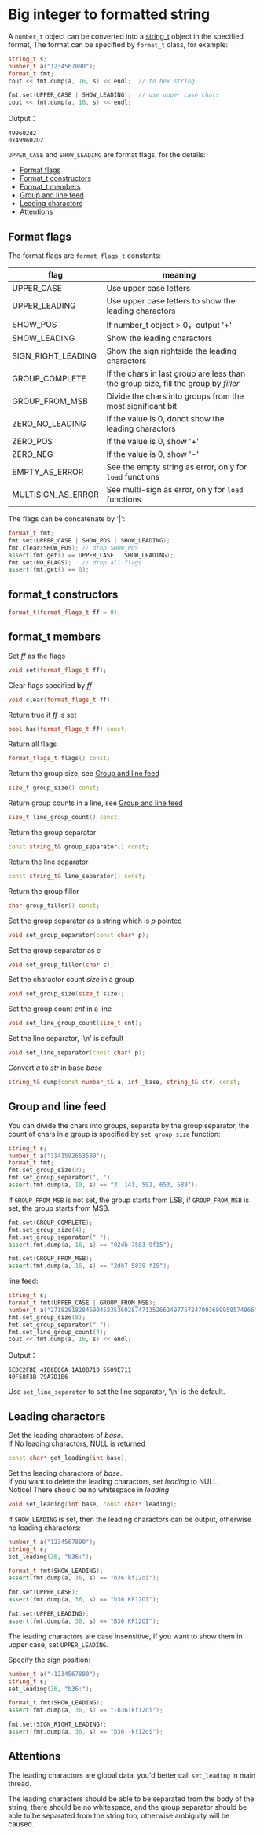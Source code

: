 <h1>Big integer to formatted string</h1>

A `number_t` object can be converted into a [string_t](https://github.com/brotherbeer/mydocument/blob/master/mynum/string.md) object in the specified format, The format can be specified by `format_t`  class, for example:

```C++
string_t s;
number_t a("1234567890");
format_t fmt;
cout << fmt.dump(a, 16, s) << endl;  // to hex string

fmt.set(UPPER_CASE | SHOW_LEADING);  // use upper case chars
cout << fmt.dump(a, 16, s) << endl;
```
Output：
```
499602d2
0x499602D2
```
`UPPER_CASE` and `SHOW_LEADING` are format flags, for the details:

 * [Format flags](#t1)
 * [Format_t constructors](#t2)
 * [Format_t members](#t3)
 * [Group and line feed](#t4)
 * [Leading charactors](#t5)
 * [Attentions](#t6)

<h2 id="t1">Format flags</h2>

The format flags are `format_flags_t` constants:

|flag|meaning|
|----|-------|
|UPPER_CASE| Use upper case letters|
|UPPER_LEADING| Use upper case letters to show the leading charactors|
|SHOW_POS| If number_t object > 0，output '+'|
|SHOW_LEADING| Show the leading charactors|
|SIGN_RIGHT_LEADING| Show the sign rightside the leading charactors|
|GROUP_COMPLETE| If the chars in last group are less than the group size, fill the group by _filler_|
|GROUP_FROM_MSB| Divide the chars into groups from the most significant bit|
|ZERO_NO_LEADING| If the value is 0, donot show the leading charactors|
|ZERO_POS| If the value is 0, show '+'|
|ZERO_NEG| If the value is 0, show '-'|
|EMPTY_AS_ERROR| See the empty string as error, only for `load` functions|
|MULTISIGN_AS_ERROR| See multi-sign as error, only for `load` functions|

The flags can be concatenate by '\|':
```C++
format_t fmt;
fmt.set(UPPER_CASE | SHOW_POS | SHOW_LEADING);
fmt.clear(SHOW_POS); // drop SHOW_POS
assert(fmt.get() == UPPER_CASE | SHOW_LEADING);
fmt.set(NO_FLAGS);   // drop all flags
assert(fmt.get() == 0);
```

<h2 id="t2">format_t constructors</h2>

```C++
format_t(format_flags_t ff = 0);
```

<h2 id="t3">format_t members</h2>

Set _ff_ as the flags
```C++
void set(format_flags_t ff);
```
Clear flags specified by _ff_
```C++
void clear(format_flags_t ff);
```
Return true if _ff_ is set
```C++
bool has(format_flags_t ff) const;
```
Return all flags
```C++
format_flags_t flags() const;
```
Return the group size, see [Group and line feed](#t4)
```C++
size_t group_size() const;
```
Return group counts in a line, see [Group and line feed](#t4)
```C++
size_t line_group_count() const;
```
Return the group separator
```C++
const string_t& group_separator() const;
```
Return the line separator
```C++
const string_t& line_separator() const;
```
Return the group filler
```C++
char group_filler() const;
```
Set the group separator as a string which is _p_ pointed
```C++
void set_group_separator(const char* p);
```
Set the group separator as _c_
```C++
void set_group_filler(char c);
```
Set the charactor count _size_ in a group
```C++
void set_group_size(size_t size);
```
Set the group count _cnt_ in a line
```C++
void set_line_group_count(size_t cnt);
```
Set the line separator, '\n' is default
```C++
void set_line_separator(const char* p);
```
Convert _a_ to _str_ in base _base_
```C++
string_t& dump(const number_t& a, int _base, string_t& str) const;
```

<h2 id="t4">Group and line feed</h2>

You can divide the chars into groups, separate by the group separator, the count of chars in a group is specified by `set_group_size` function:
```C++
string_t s;
number_t a("3141592653589");
format_t fmt;
fmt.set_group_size(3);
fmt.set_group_separator(", ");
assert(fmt.dump(a, 10, s) == "3, 141, 592, 653, 589");
```
If `GROUP_FROM_MSB` is not set, the group starts from LSB, if `GROUP_FROM_MSB` is set, the group starts from MSB.
```C++
fmt.set(GROUP_COMPLETE);
fmt.set_group_size(4);
fmt.set_group_separator(" ");
assert(fmt.dump(a, 16, s) == "02db 7583 9f15");

fmt.set(GROUP_FROM_MSB);
assert(fmt.dump(a, 16, s) == "2db7 5839 f15");
```
line feed:
```C++
string_t s;
format_t fmt(UPPER_CASE | GROUP_FROM_MSB);
number_t a("2718281828459045235360287471352662497757247093699959574966");
fmt.set_group_size(8);
fmt.set_group_separator(" ");
fmt.set_line_group_count(4);
cout << fmt.dump(a, 16, s) << endl;
```
Output：
```
6EDC2FBE 41B6E8CA 1A10B710 5509E711
40F58F3B 79A7D1B6
```
Use `set_line_separator` to set the line separator, '\n' is the default.

<h2 id="t5">Leading charactors</h2>

Get the leading charactors of _base_.  
If No leading charactors, NULL is returned
```C++
const char* get_leading(int base);
```
Set the leading charactors of _base_.  
If you want to delete the leading charactors, set _leading_ to NULL.  
Notice! There should be no whitespace in _leading_
```C++
void set_leading(int base, const char* leading);
```
If `SHOW_LEADING` is set, then the leading charactors can be output, otherwise no leading charactors:
```C++
number_t a("1234567890");
string_t s;
set_leading(36, "b36:");

format_t fmt(SHOW_LEADING);
assert(fmt.dump(a, 36, s) == "b36:kf12oi");

fmt.set(UPPER_CASE);
assert(fmt.dump(a, 36, s) == "b36:KF12OI");

fmt.set(UPPER_LEADING);
assert(fmt.dump(a, 36, s) == "B36:KF12OI");
```
The leading charactors are case insensitive, If you want to show them in upper case, set `UPPER_LEADING`.

Specify the sign position:
```C++
number_t a("-1234567890");
string_t s;
set_leading(36, "b36:");

format_t fmt(SHOW_LEADING);
assert(fmt.dump(a, 36, s) == "-b36:kf12oi");

fmt.set(SIGN_RIGHT_LEADING);
assert(fmt.dump(a, 36, s) == "b36:-kf12oi");
```

<h2 id="t6">Attentions</h2>

The leading charactors are global data, you'd better call `set_leading` in main thread.

The leading characters should be able to be separated from the body of the string, there should be no whitespace, and the group separator should be able to be separated from the string too, otherwise ambiguity will be caused.